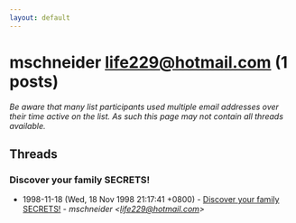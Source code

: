 ```yaml
---
layout: default
---
```


# mschneider <life229@hotmail.com> (1 posts)

_Be aware that many list participants used multiple email addresses over their time active on the list. As such this page may not contain all threads available._

## Threads

### Discover your family SECRETS!
+ 1998-11-18 (Wed, 18 Nov 1998 21:17:41 +0800) - [Discover your family SECRETS!](/archive/1998/11/97e77a47ec3be72cbc6f0bc23791fa3b2ef179cf715731168a2c7f01bf2a6e94) - _mschneider \<life229@hotmail.com\>_

